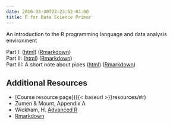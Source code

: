 ```yaml
---
date: 2016-08-30T22:23:52-04:00
title: R for Data Science Primer
---
```


An introduction to the R programming language and data analysis environment

Part I: ([html](RIntro_lab/)) ([Rmarkdown](RIntro_lab.Rmd))  
Part II: ([html](RIntro_lab2/)) ([Rmarkdown](RIntro_lab2.Rmd))  
Part III: A short note about pipes ([html](pipes/)) ([Rmarkdown](pipes.Rmd))  

## Additional Resources

- [Course resource page]({{< baseurl >}}resources/#r)
- Zumen & Mount, Appendix A
- Wickham, H. [Advanced R](http://adv-r.had.co.nz/)
- [Rmarkdown](http://rmarkdown.rstudio.com/)
